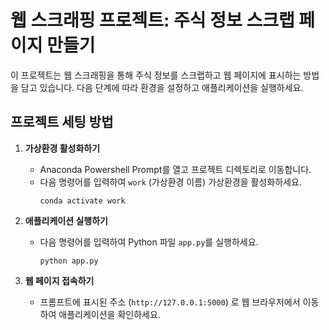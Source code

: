 # 웹 스크래핑 프로젝트: 주식 정보 스크랩 페이지 만들기

이 프로젝트는 웹 스크래핑을 통해 주식 정보를 스크랩하고 웹 페이지에 표시하는 방법을 담고 있습니다. 다음 단계에 따라 환경을 설정하고 애플리케이션을 실행하세요.

## 프로젝트 세팅 방법
1. **가상환경 활성화하기**
   - Anaconda Powershell Prompt를 열고 프로젝트 디렉토리로 이동합니다.
   - 다음 명령어를 입력하여 `work` (가상환경 이름) 가상환경을 활성화하세요.
     ```
     conda activate work
     ```

2. **애플리케이션 실행하기**
   - 다음 명령어를 입력하여 Python 파일 `app.py`를 실행하세요.
     ```
     python app.py
     ```

3. **웹 페이지 접속하기**
   - 프롬프트에 표시된 주소 (`http://127.0.0.1:5000`) 로 웹 브라우저에서 이동하여 애플리케이션을 확인하세요.